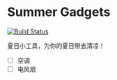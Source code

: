# Summer Gadgets

[![Build Status](https://travis-ci.com/YunYouJun/summer-gadgets.svg?branch=master)](https://travis-ci.com/YunYouJun/summer-gadgets)

夏日小工具，为你的夏日带去清凉！

- [ ] 空调
- [ ] 电风扇
